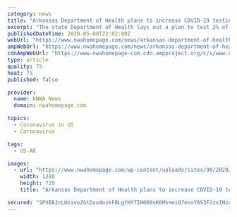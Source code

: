 ```yaml
---
category: news
title: "Arkansas Department of Health plans to increase COVID-19 testing"
excerpt: "The state Department of Health lays out a plan to test 2% of the state for COVID-19 this month. The goal is to do 60,000 tests in May. The state Department of Health hopes to utilize its local health units to get this done."
publishedDateTime: 2020-05-08T22:02:00Z
webUrl: "https://www.nwahomepage.com/news/arkansas-department-of-health-plans-to-increase-covid-19-testing/"
ampWebUrl: "https://www.nwahomepage.com/news/arkansas-department-of-health-plans-to-increase-covid-19-testing/amp/"
cdnAmpWebUrl: "https://www-nwahomepage-com.cdn.ampproject.org/c/s/www.nwahomepage.com/news/arkansas-department-of-health-plans-to-increase-covid-19-testing/amp/"
type: article
quality: 75
heat: 75
published: false

provider:
  name: KNWA News
  domain: nwahomepage.com

topics:
  - Coronavirus in US
  - Coronavirus

tags:
  - US-AR

images:
  - url: "https://www.nwahomepage.com/wp-content/uploads/sites/90/2020/05/75686F2622D44B78B13D897A1B0E43A5.jpg?w=1280&h=720&crop=1"
    width: 1280
    height: 720
    title: "Arkansas Department of Health plans to increase COVID-19 testing"

secured: "SPVEBJcLHzavoZGtDxo4ozkFBLgfHYTIH0D9xK6Mk+eiQ7enxY8S3F2zxINzoNyAaICEXi56yFwlZGrp7JM2V31obxaw2dzhxtVDHadLuSlB/4Emi2xNzX6kio9Dzr0yTGiDnL8/yRwJ9rkH0hu+d9OYSG1+jaE5WylKJRNc/fabhhwAwxxyahf7S2Q1+FeEUIj2X/kdbjlfB9X4srOOJdYRLblCSrC2lOP97IgSmK/bkHfxvEze4RjcOBhddFeKgJmS/QCw1bjivPIPmGvbQrozV1QRbv0+PWkTK1N22fixVZHO1nH2X6OY9F0r6GKhl/acCVNno3NliX2TY0p6iU0DtuTp47M1rGLJvwVm94QYHLAOddUI+toqGB70A6fLzk7sUmbpZJLkfsa7Cf1LrCJR3APGK3WejhwCtxigFLa9AOysbzhCuzNNezc/9zIYokT/sDVmichDK7Cu1GlU+tw7O+ZwCu8nSbsY6n+xv90=;7CPeaTm5gyY9Wjkue8nGxQ=="
---
```


